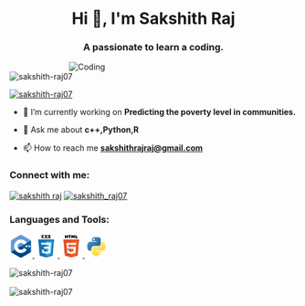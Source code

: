 
<h1 align="center">Hi 👋, I'm Sakshith Raj</h1>
<h3 align="center">A passionate to learn a coding.</h3>
<img align="right" alt="Coding" width="400" src="https://cdn.dribbble.com/users/1162077/screenshots/3848914/programmer.gif">


<p align="left"> <img src="https://komarev.com/ghpvc/?username=sakshith-raj07&label=Profile%20views&color=0e75b6&style=flat" alt="sakshith-raj07" /> </p>

<p align="left"> <a href="https://github.com/ryo-ma/github-profile-trophy"><img src="https://github-profile-trophy.vercel.app/?username=sakshith-raj07" alt="sakshith-raj07" /></a> </p>

- 🔭 I’m currently working on **Predicting the poverty level in communities.**

- 💬 Ask me about **c++,Python,R**

- 📫 How to reach me **sakshithrajraj@gmail.com**

<h3 align="left">Connect with me:</h3>
<p align="left">
<a href="https://linkedin.com/in/sakshith raj" target="blank"><img align="center" src="https://raw.githubusercontent.com/rahuldkjain/github-profile-readme-generator/master/src/images/icons/Social/linked-in-alt.svg" alt="sakshith raj" height="30" width="40" /></a>
<a href="https://www.leetcode.com/sakshith_raj07" target="blank"><img align="center" src="https://raw.githubusercontent.com/rahuldkjain/github-profile-readme-generator/master/src/images/icons/Social/leet-code.svg" alt="sakshith_raj07" height="30" width="40" /></a>
</p>

<h3 align="left">Languages and Tools:</h3>
<p align="left"> <a href="https://www.w3schools.com/cpp/" target="_blank" rel="noreferrer"> <img src="https://raw.githubusercontent.com/devicons/devicon/master/icons/cplusplus/cplusplus-original.svg" alt="cplusplus" width="40" height="40"/> </a> <a href="https://www.w3schools.com/css/" target="_blank" rel="noreferrer"> <img src="https://raw.githubusercontent.com/devicons/devicon/master/icons/css3/css3-original-wordmark.svg" alt="css3" width="40" height="40"/> </a> <a href="https://www.w3.org/html/" target="_blank" rel="noreferrer"> <img src="https://raw.githubusercontent.com/devicons/devicon/master/icons/html5/html5-original-wordmark.svg" alt="html5" width="40" height="40"/> </a> <a href="https://www.python.org" target="_blank" rel="noreferrer"> <img src="https://raw.githubusercontent.com/devicons/devicon/master/icons/python/python-original.svg" alt="python" width="40" height="40"/> </a> </p>

<p><img align="center" src="https://github-readme-stats.vercel.app/api/top-langs?username=sakshith-raj07&show_icons=true&locale=en&layout=compact" alt="sakshith-raj07" /></p>

<p><img align="center" src="https://github-readme-streak-stats.herokuapp.com/?user=sakshith-raj07&" alt="sakshith-raj07" /></p>


